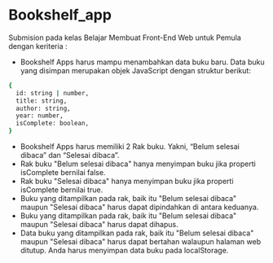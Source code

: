 # Bookshelf_app
Submision pada kelas  Belajar Membuat Front-End Web untuk Pemula dengan keriteria :  

* Bookshelf Apps harus mampu menambahkan data buku baru. Data buku yang disimpan merupakan objek JavaScript dengan struktur berikut:
```bash
{
  id: string | number,
  title: string,
  author: string,
  year: number,
  isComplete: boolean,
}
```

* Bookshelf Apps harus memiliki 2 Rak buku. Yakni, “Belum selesai dibaca” dan “Selesai dibaca”.
* Rak buku "Belum selesai dibaca" hanya menyimpan buku jika properti isComplete bernilai false.
* Rak buku "Selesai dibaca" hanya menyimpan buku jika properti isComplete bernilai true.
* Buku yang ditampilkan pada rak, baik itu "Belum selesai dibaca" maupun "Selesai dibaca" harus dapat dipindahkan di antara keduanya.
* Buku yang ditampilkan pada rak, baik itu "Belum selesai dibaca" maupun "Selesai dibaca" harus dapat dihapus.
* Data buku yang ditampilkan pada rak, baik itu "Belum selesai dibaca" maupun "Selesai dibaca" harus dapat bertahan walaupun halaman web ditutup. Anda harus menyimpan data buku pada localStorage.
